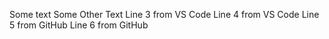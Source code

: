 Some text
Some Other Text
Line 3 from VS Code
Line 4 from VS Code
Line 5 from GitHub
Line 6 from GitHub
